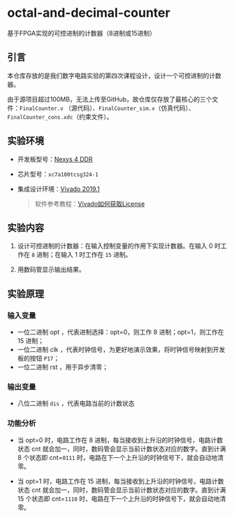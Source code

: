 # octal-and-decimal-counter
基于FPGA实现的可控进制的计数器（8进制或15进制）

## 引言

本仓库存放的是我们数字电路实验的第四次课程设计，设计一个可控进制的计数器。

由于源项目超过100MB，无法上传至GitHub，故仓库仅存放了最核心的三个文件：`FinalCounter.v` （源代码）、`FinalCounter_sim.v`（仿真代码）、`FinalCounter_cons.xdc`（约束文件）。

## 实验环境

+ 开发板型号：[Nexys 4 DDR](https://reference.digilentinc.com/programmable-logic/nexys-4-ddr/start?redirect=1)

+ 芯片型号：`xc7a100tcsg324-1`

+ 集成设计环境：[Vivado 2019.1](https://www.xilinx.com/support/download/index.html/content/xilinx/en/downloadNav/vivado-design-tools/archive.html)
    
    > 软件参考教程：[Vivado如何获取License](https://blog.csdn.net/pengwangguo/article/details/75502866)

## 实验内容

1. 设计可控进制的计数器：在输入控制变量的作用下实现计数器。在输入 0 时工作在 `8` 进制；在输入 1 时工作在 `15` 进制。

2. 用数码管显示输出结果。

## 实验原理

### 输入变量

+ 一位二进制 opt ，代表进制选择：opt=0，则工作 8 进制；opt=1，则工作在 15 进制；
+ 一位二进制 clk ，代表时钟信号，为更好地演示效果，将时钟信号映射到开发板的按钮 `P17`；
+ 一位二进制 rst ，用于异步清零；

### 输出变量

+ 八位二进制 `dis` ，代表电路当前的计数状态

### 功能分析

+ 当 opt=0 时，电路工作在 8 进制，每当接收到上升沿的时钟信号，电路计数状态 cnt 就会加一，同时，数码管会显示当前计数状态对应的数字。直到计满 8 个状态即 cnt=`0111` 时，电路在下一个上升沿的时钟信号下，就会自动地清零。

+ 当 opt=1 时，电路工作在 15 进制，每当接收到上升沿的时钟信号，电路计数状态 cnt 就会加一，同时，数码管会显示当前计数状态对应的数字。直到计满 15 个状态即 cnt=`1110` 时，电路在下一个上升沿的时钟信号下，就会自动地清零。



